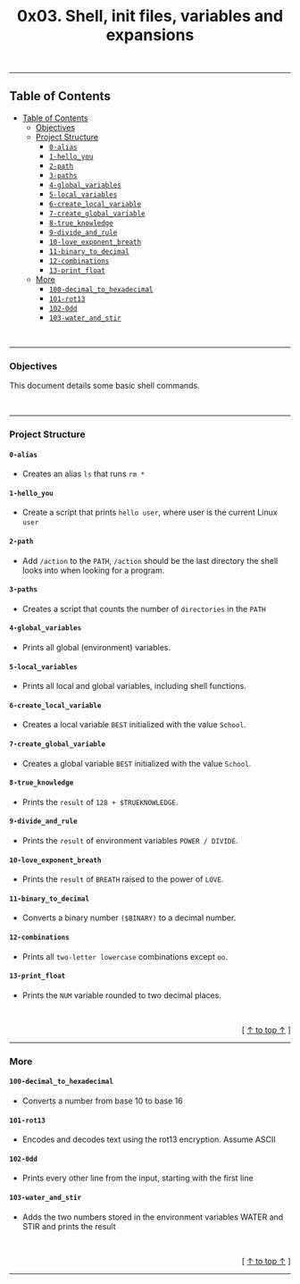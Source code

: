 <div align="center">
  <br>
  <h1><b>0x03. Shell, init files, variables and expansions</b></h1>
</div>
<br />

---
## Table of Contents

- [Table of Contents](#table-of-contents)
  - [Objectives](#objectives)
  - [Project Structure](#project-structure)
    - [`0-alias`](#0-alias)
    - [`1-hello_you`](#1-hello_you)
    - [`2-path`](#2-path)
    - [`3-paths`](#3-paths)
    - [`4-global_variables`](#4-global_variables)
    - [`5-local_variables`](#5-local_variables)
    - [`6-create_local_variable`](#6-create_local_variable)
    - [`7-create_global_variable`](#7-create_global_variable)
    - [`8-true_knowledge`](#8-true_knowledge)
    - [`9-divide_and_rule`](#9-divide_and_rule)
    - [`10-love_exponent_breath`](#10-love_exponent_breath)
    - [`11-binary_to_decimal`](#11-binary_to_decimal)
    - [`12-combinations`](#12-combinations)
    - [`13-print_float`](#13-print_float)
  - [More](#more)
    - [`100-decimal_to_hexadecimal`](#100-decimal_to_hexadecimal)
    - [`101-rot13`](#101-rot13)
    - [`102-0dd`](#102-0dd)
    - [`103-water_and_stir`](#103-water_and_stir)


<br />

---

### Objectives

This document details some basic shell commands.

<br />

---

### Project Structure

#### `0-alias` 
- Creates an alias `ls` that runs `rm *` 

#### `1-hello_you` 
- Create a script that prints `hello user`, where user is the current Linux `user`
  
#### `2-path` 
- Add `/action` to the `PATH`, `/action` should be the last directory the shell looks into when looking for a program.

#### `3-paths` 	
- Creates a script that counts the number of `directories` in the `PATH`

#### `4-global_variables` 	
- Prints all global (environment) variables.

#### `5-local_variables` 
- Prints all local and global variables, including shell functions.
  
#### `6-create_local_variable` 	
- Creates a local variable `BEST` initialized with the value `School`.

#### `7-create_global_variable` 	
- Creates a global variable `BEST` initialized with the value `School`.
  
#### `8-true_knowledge` 	
- Prints the `result` of `128 + $TRUEKNOWLEDGE`.
  
#### `9-divide_and_rule` 	
- Prints the `result` of environment variables `POWER / DIVIDE`.
  
#### `10-love_exponent_breath` 	
- Prints the `result` of `BREATH` raised to the power of `LOVE`.
  
#### `11-binary_to_decimal` 	
- Converts a binary number `($BINARY)` to a decimal number.
  
#### `12-combinations` 	
- Prints all `two-letter lowercase` combinations except `oo`.
  
#### `13-print_float` 	
- Prints the `NUM` variable rounded to two decimal places.
  
<br />

<div align="right">

  [ [↑ to top ↑](#table-of-contents) ]
</div>

---

### More
#### `100-decimal_to_hexadecimal` 	
- Converts a number from base 10 to base 16
  
#### `101-rot13`	
- Encodes and decodes text using the rot13 encryption. Assume ASCII
  
#### `102-0dd` 	
- Prints every other line from the input, starting with the first line
  
#### `103-water_and_stir` 	
- Adds the two numbers stored in the environment variables WATER and STIR and prints the result

<br />

<div align="right">

  [ [↑ to top ↑](#table-of-contents) ]
</div>

---